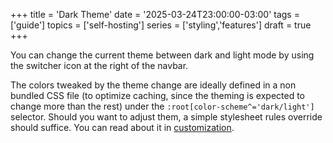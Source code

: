 +++
title = 'Dark Theme'
date = '2025-03-24T23:00:00-03:00'
tags = ['guide']
topics = ['self-hosting']
series = ['styling','features']
draft = true
+++

You can change the current theme between dark and light mode by using the switcher icon at the right of the navbar.

The colors tweaked by the theme change are ideally defined in a non bundled CSS file (to optimize caching, since the theming is expected to change more than the rest) under the `:root[color-scheme^='dark/light']` selector. Should you want to adjust them, a simple stylesheet rules override should suffice. You can read about it in [customization](/features/customization).
